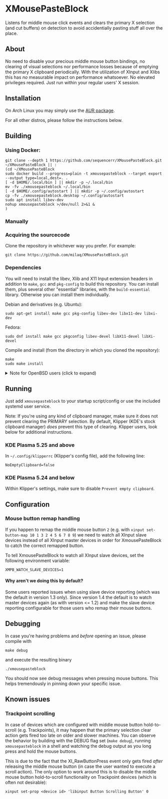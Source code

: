 # XMousePasteBlock

Listens for middle mouse click events and clears the primary X selection (and cut buffers) on detection to avoid accidentially pasting stuff all over the place.

## About

No need to disable your precious middle mouse button bindings, no clearing of visual selections nor performance losses because of emptying the primary X clipboard periodically.
With the utilization of XInput and Xlibs this has _no_ measurable impact on performance whatsoever.
No elevated privileges required. Just run within your regular users' X session.

## Installation

On Arch Linux you may simply use the [AUR package](https://aur.archlinux.org/packages/xmousepasteblock-git).

For all other distros, please follow the instructions below.

## Building

### Using Docker:
```
git clone --depth 1 https://github.com/sequencerr/XMousePasteBlock.git ~/XMousePasteBlock || :
(cd ~/XMousePasteBlock
sudo docker build --progress=plain -t xmousepasteblock --target export --output type=local,dest=. .
[ -d $HOME/.local/bin ] || mkdir -p ~/.local/bin
mv -fv ./xmousepasteblock ~/.local/bin
[ -d $HOME/.config/autostart ] || mkdir -p ~/.config/autostart
cp -fv ./xmousepasteblock.desktop ~/.config/autostart
sudo apt install libev-dev
nohup xmousepasteblock >/dev/null 2>&1 &
)
```

### Manually
### Acquiring the sourcecode

Clone the repository in whichever way you prefer. For example:
```
git clone https://github.com/milaq/XMousePasteBlock.git
```

### Dependencies

You will need to install the libev, Xlib and X11 Input extension headers in addition to `make`, `gcc` and `pkg-config` to build this repository. You can install them, plus several other "essential" libraries, with the `build-essential` library. Otherwise you can install them individually.

Debian and derivatives (e.g. Ubuntu):
```
sudo apt-get install make gcc pkg-config libev-dev libx11-dev libxi-dev
```
Fedora:
```
sudo dnf install make gcc pkgconfig libev-devel libX11-devel libXi-devel
```

Compile and install (from the directory in which you cloned the repository):
```
make
sudo make install
```

<details>
<summary>Note for OpenBSD users (click to expand)</summary>
Before running <code>make</code>, please uncomment the respective comments
inside the <code>Makefile</code><br>
<br>
</details>

## Running

Just add `xmousepasteblock` to your startup script/config or use the included systemd user service.

Note: If you're using any kind of clipboard manager, make sure it does not prevent clearing the PRIMARY selection. By default, Klipper (KDE's stock clipboard manager) *does* prevent this type of clearing. Klipper users, look below for additional instructions.

### KDE Plasma 5.25 and above

In `~/.config/klipperrc` (Klipper's config file), add the following line:
```
NoEmptyClipboard=false
```

### KDE Plasma 5.24 and below

Within Klipper's settings, make sure to disable `Prevent empty clipboard`.

## Configuration

### Mouse button remap handling

If you happen to remap the middle mouse button `2` (e.g. with `xinput set-button-map 10 1 3 2 4 5 6 7 8 9`) we need to watch all XInput slave devices instead of all XInput master devices in order for XmousePasteBlock to catch the correct remapped button.

To tell XmousePasteBlock to watch all XInput slave devices, set the following environment variable:
```
XMPB_WATCH_SLAVE_DEVICES=1
```

#### Why aren't we doing this by default?

Some users reported issues when using slave device reporting (which was the default in version 1.3 only).
Since version 1.4 the default is to watch master devices again (as with version <= 1.2) and make the slave device reporting configurable for those users who remap their mouse buttons.

## Debugging

In case you're having problems and _before_ opening an issue, please compile with
```
make debug
```
and execute the resulting binary
```
./xmousepasteblock
```

You should now see debug messages when pressing mouse buttons. This helps tremendously in pinning down your specific issue.

## Known issues

### Trackpoint scrolling

In case of devices which are configured with middle mouse button hold-to-scroll (e.g. Trackpoints), it may happen that the primary selection clear action gets fired too late on older and slower machines.
You can observe the behavior by building with the DEBUG flag set (`make debug`), running `xmousepasteblock` in a shell and watching the debug output as you long press and hold the mouse buttons.

This is due to the fact that the XI_RawButtonPress event only gets fired _after_ releasing the middle mouse button (in case the user wanted to execute a scroll action).
The only option to work around this is to disable the middle mouse button hold-to-scroll functionality on Trackpoint devices (which is often not desirable):
```
xinput set-prop <device id> 'libinput Button Scrolling Button' 0
```
